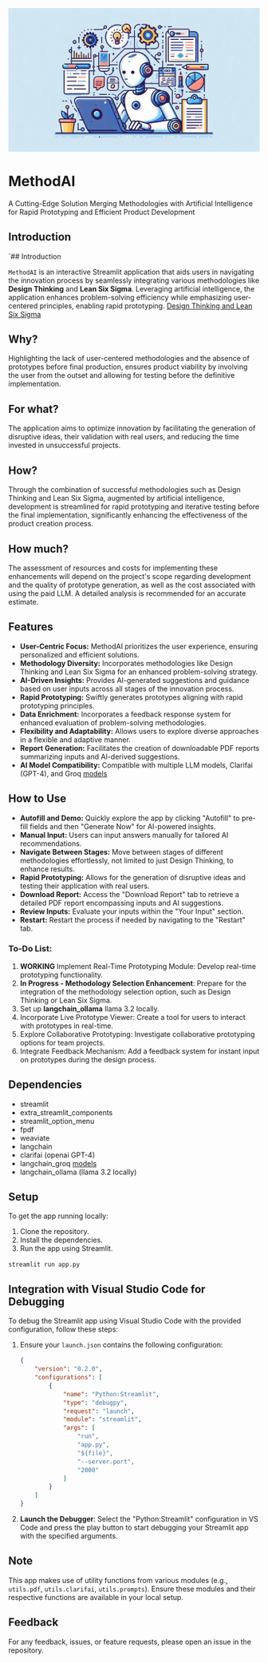 

![MethodAI](image.jpeg)

# MethodAI
A Cutting-Edge Solution Merging Methodologies with Artificial Intelligence for Rapid Prototyping and Efficient Product Development


## Introduction

`## Introduction

`MethodAI` is an interactive Streamlit application that aids users in navigating the innovation process by seamlessly integrating various methodologies like **Design Thinking** and **Lean Six Sigma**. Leveraging artificial intelligence, the application enhances problem-solving efficiency while emphasizing user-centered principles, enabling rapid prototyping. [Design Thinking and Lean Six Sigma](https://www.deloitte.com/es/es/services/consulting/blogs/todo-tecnologia/diferencias-agile-lean-startup-design-thinking.html)


## Why?
Highlighting the lack of user-centered methodologies and the absence of prototypes before final production, ensures product viability by involving the user from the outset and allowing for testing before the definitive implementation.

## For what?
The application aims to optimize innovation by facilitating the generation of disruptive ideas, their validation with real users, and reducing the time invested in unsuccessful projects.

## How?
Through the combination of successful methodologies such as Design Thinking and Lean Six Sigma, augmented by artificial intelligence, development is streamlined for rapid prototyping and iterative testing before the final implementation, significantly enhancing the effectiveness of the product creation process.

## How much?
The assessment of resources and costs for implementing these enhancements will depend on the project's scope regarding development and the quality of prototype generation, as well as the cost associated with using the paid LLM. A detailed analysis is recommended for an accurate estimate.


## Features

- **User-Centric Focus:** MethodAI prioritizes the user experience, ensuring personalized and efficient solutions.
- **Methodology Diversity:** Incorporates methodologies like Design Thinking and Lean Six Sigma for an enhanced problem-solving strategy.
- **AI-Driven Insights:** Provides AI-generated suggestions and guidance based on user inputs across all stages of the innovation process.
- **Rapid Prototyping:** Swiftly generates prototypes aligning with rapid prototyping principles.
- **Data Enrichment:** Incorporates a feedback response system for enhanced evaluation of problem-solving methodologies.
- **Flexibility and Adaptability:** Allows users to explore diverse approaches in a flexible and adaptive manner.
- **Report Generation:** Facilitates the creation of downloadable PDF reports summarizing inputs and AI-derived suggestions.
- **AI Model Compatibility:** Compatible with multiple LLM models, Clarifai (GPT-4), and Groq [models](https://console.groq.com/docs/models)

## How to Use

- **Autofill and Demo:** Quickly explore the app by clicking "Autofill" to pre-fill fields and then "Generate Now" for AI-powered insights.
- **Manual Input:** Users can input answers manually for tailored AI recommendations.
- **Navigate Between Stages:** Move between stages of different methodologies effortlessly, not limited to just Design Thinking, to enhance results.
- **Rapid Prototyping:** Allows for the generation of disruptive ideas and testing their application with real users.
- **Download Report:** Access the "Download Report" tab to retrieve a detailed PDF report encompassing inputs and AI suggestions.
- **Review Inputs:** Evaluate your inputs within the "Your Input" section.
- **Restart:** Restart the process if needed by navigating to the "Restart" tab.

### To-Do List:
1. **WORKING** Implement Real-Time Prototyping Module: Develop real-time prototyping functionality.
2. **In Progress - Methodology Selection Enhancement**: Prepare for the integration of the methodology selection option, such as Design Thinking or Lean Six Sigma.
3. Set up **langchain_ollama** llama 3.2 locally.
4. Incorporate Live Prototype Viewer: Create a tool for users to interact with prototypes in real-time.
5. Explore Collaborative Prototyping: Investigate collaborative prototyping options for team projects.
6. Integrate Feedback Mechanism: Add a feedback system for instant input on prototypes during the design process.

## Dependencies

- streamlit
- extra_streamlit_components
- streamlit_option_menu
- fpdf
- weaviate
- langchain
- clarifai (openai GPT-4)
- langchain_groq [models](https://console.groq.com/docs/models)
- langchain_ollama (llama 3.2 locally)

## Setup

To get the app running locally:

1. Clone the repository.
2. Install the dependencies.
3. Run the app using Streamlit.

`streamlit run app.py`

## Integration with Visual Studio Code for Debugging
To debug the Streamlit app using Visual Studio Code with the provided configuration, follow these steps:
1. Ensure your `launch.json` contains the following configuration:
   
   ```json
   {
       "version": "0.2.0",
       "configurations": [
           {
               "name": "Python:Streamlit",
               "type": "debugpy",
               "request": "launch",
               "module": "streamlit",
               "args": [
                   "run",
                   "app.py",
                   "${file}",
                   "--server.port",
                   "2000"
               ]
           }
       ]
   }
   ```

2. **Launch the Debugger**: Select the "Python:Streamlit" configuration in VS Code and press the play button to start debugging your Streamlit app with the specified arguments.


## Note

This app makes use of utility functions from various modules (e.g., `utils.pdf`, `utils.clarifai`, `utils.prompts`). Ensure these modules and their respective functions are available in your local setup.

## Feedback

For any feedback, issues, or feature requests, please open an issue in the repository.